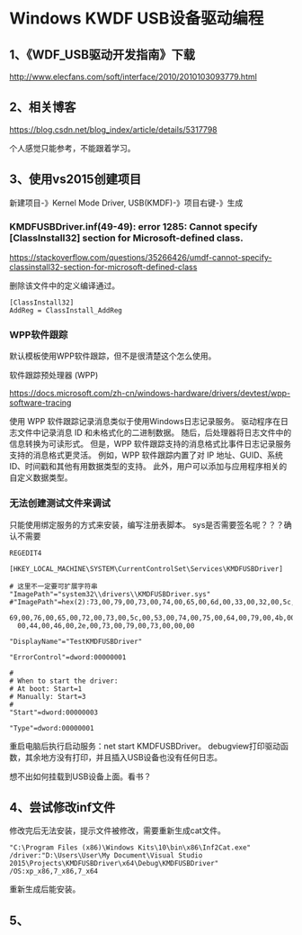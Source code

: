 # Windows KWDF USB设备驱动编程

## 1、《WDF_USB驱动开发指南》下载
http://www.elecfans.com/soft/interface/2010/2010103093779.html

## 2、相关博客
https://blog.csdn.net/blog_index/article/details/5317798

个人感觉只能参考，不能跟着学习。

## 3、使用vs2015创建项目
新建项目-》Kernel Mode Driver, USB(KMDF)-》项目右键-》生成

### KMDFUSBDriver.inf(49-49): error 1285: Cannot specify [ClassInstall32] section for Microsoft-defined class.
https://stackoverflow.com/questions/35266426/umdf-cannot-specify-classinstall32-section-for-microsoft-defined-class

删除该文件中的定义编译通过。
```
[ClassInstall32]
AddReg = ClassInstall_AddReg
```

### WPP软件跟踪
默认模板使用WPP软件跟踪，但不是很清楚这个怎么使用。

软件跟踪预处理器 (WPP) 

https://docs.microsoft.com/zh-cn/windows-hardware/drivers/devtest/wpp-software-tracing

使用 WPP 软件跟踪记录消息类似于使用Windows日志记录服务。 驱动程序在日志文件中记录消息 ID 和未格式化的二进制数据。 随后，后处理器将日志文件中的信息转换为可读形式。 但是，WPP 软件跟踪支持的消息格式比事件日志记录服务支持的消息格式更灵活。 例如，WPP 软件跟踪内置了对 IP 地址、GUID、系统 ID、时间戳和其他有用数据类型的支持。 此外，用户可以添加与应用程序相关的自定义数据类型。

### 无法创建测试文件来调试
只能使用绑定服务的方式来安装，编写注册表脚本。
sys是否需要签名呢？？？确认不需要
```
REGEDIT4

[HKEY_LOCAL_MACHINE\SYSTEM\CurrentControlSet\Services\KMDFUSBDriver]

# 这里不一定要可扩展字符串
"ImagePath"="system32\\drivers\\KMDFUSBDriver.sys"
#"ImagePath"=hex(2):73,00,79,00,73,00,74,00,65,00,6d,00,33,00,32,00,5c,00,64,00,72,00,\
  69,00,76,00,65,00,72,00,73,00,5c,00,53,00,74,00,75,00,64,00,79,00,4b,00,4d,\
  00,44,00,46,00,2e,00,73,00,79,00,73,00,00,00

"DisplayName"="TestKMDFUSBDriver"

"ErrorControl"=dword:00000001

#
# When to start the driver:
# At boot: Start=1
# Manually: Start=3
#
"Start"=dword:00000003

"Type"=dword:00000001

```
重启电脑后执行启动服务：net start KMDFUSBDriver。
debugview打印驱动函数，其余地方没有打印，并且插入USB设备也没有任何日志。

想不出如何挂载到USB设备上面。看书？

## 4、尝试修改inf文件
修改完后无法安装，提示文件被修改，需要重新生成cat文件。
```
"C:\Program Files (x86)\Windows Kits\10\bin\x86\Inf2Cat.exe" /driver:"D:\Users\User\My Document\Visual Studio 2015\Projects\KMDFUSBDriver\x64\Debug\KMDFUSBDriver" /OS:xp_x86,7_x86,7_x64
```
重新生成后能安装。

## 5、


